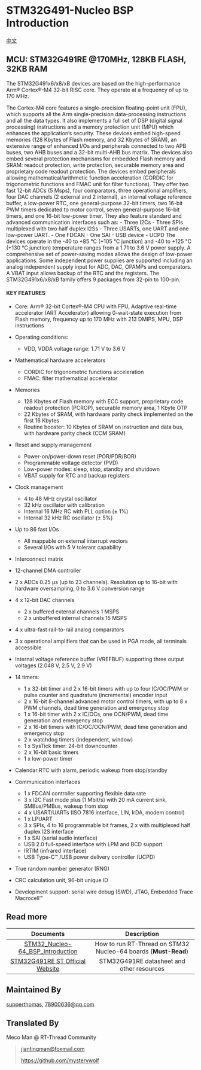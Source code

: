 # STM32G491-Nucleo BSP Introduction

[中文](README_zh.md) 

## MCU: STM32G491RE @170MHz, 128KB FLASH,  32KB RAM

The STM32G491x6/x8/xB devices are based on the high-performance Arm® Cortex®-M4 32-bit RISC core. They operate at a frequency of up to 170 MHz.

The Cortex-M4 core features a single-precision floating-point unit (FPU), which supports all the Arm single-precision data-processing instructions and all the data types. It also implements a full set of DSP (digital signal processing) instructions and a memory protection unit (MPU) which enhances the application’s security.
These devices embed high-speed memories (128 Kbytes of Flash memory, and 32 Kbytes of SRAM), an extensive range of enhanced I/Os and peripherals connected to two APB buses, two AHB buses and a 32-bit multi-AHB bus matrix.
The devices also embed several protection mechanisms for embedded Flash memory and SRAM: readout protection, write protection, securable memory area and proprietary code readout protection.
The devices embed peripherals allowing mathematical/arithmetic function acceleration (CORDIC for trigonometric functions and FMAC unit for filter functions).
They offer two fast 12-bit ADCs (5 Msps), four comparators, three operational amplifiers, four DAC channels (2 external and 2 internal), an internal voltage reference buffer, a low-power RTC, one general-purpose 32-bit timers, two 16-bit PWM timers dedicated to motor control, seven general-purpose 16-bit timers, and one 16-bit low-power timer.
They also feature standard and advanced communication interfaces such as:
\- Three I2Cs
\- Three SPIs multiplexed with two half duplex I2Ss
\- Three USARTs, one UART and one low-power UART.
\- One FDCAN
\- One SAI
\- USB device
\- UCPD
The devices operate in the -40 to +85 °C (+105 °C junction) and -40 to +125 °C (+130 °C junction) temperature ranges from a 1.71 to 3.6 V power supply. A comprehensive set of power-saving modes allows the design of low-power applications.
Some independent power supplies are supported including an analog independent supply input for ADC, DAC, OPAMPs and comparators. A VBAT input allows backup of the RTC and the registers.
The STM32G491x6/x8/xB family offers 9 packages from 32-pin to 100-pin.

#### KEY FEATURES

- Core: Arm® 32-bit Cortex®-M4 CPU with FPU, Adaptive real-time accelerator (ART Accelerator) allowing 0-wait-state execution from Flash memory, frequency up to 170 MHz with 213 DMIPS, MPU, DSP instructions
- Operating conditions:
  - VDD, VDDA voltage range: 1.71 V to 3.6 V
- Mathematical hardware accelerators
  - CORDIC for trigonometric functions acceleration
  - FMAC: filter mathematical accelerator
- Memories
  - 128 Kbytes of Flash memory with ECC support, proprietary code readout protection (PCROP), securable memory area, 1 Kbyte OTP
  - 22 Kbytes of SRAM, with hardware parity check implemented on the first 16 Kbytes
  - Routine booster: 10 Kbytes of SRAM on instruction and data bus, with hardware parity check (CCM SRAM)
- Reset and supply management
  - Power-on/power-down reset (POR/PDR/BOR)
  - Programmable voltage detector (PVD)
  - Low-power modes: sleep, stop, standby and shutdown
  - VBAT supply for RTC and backup registers
- Clock management
  - 4 to 48 MHz crystal oscillator
  - 32 kHz oscillator with calibration
  - Internal 16 MHz RC with PLL option (± 1%)
  - Internal 32 kHz RC oscillator (± 5%)
- Up to 86 fast I/Os
  - All mappable on external interrupt vectors
  - Several I/Os with 5 V tolerant capability
- Interconnect matrix
- 12-channel DMA controller
- 2 x ADCs 0.25 µs (up to 23 channels). Resolution up to 16-bit with hardware oversampling, 0 to 3.6 V conversion range

- 4 x 12-bit DAC channels
  - 2 x buffered external channels 1 MSPS
  - 2 x unbuffered internal channels 15 MSPS
- 4 x ultra-fast rail-to-rail analog comparators
- 3 x operational amplifiers that can be used in PGA mode, all terminals accessible
- Internal voltage reference buffer (VREFBUF) supporting three output voltages (2.048 V, 2.5 V, 2.9 V)
- 14 timers:
  - 1 x 32-bit timer and 2 x 16-bit timers with up to four IC/OC/PWM or pulse counter and quadrature (incremental) encoder input
  - 2 x 16-bit 8-channel advanced motor control timers, with up to 8 x PWM channels, dead time generation and emergency stop
  - 1 x 16-bit timer with 2 x IC/OCs, one OCN/PWM, dead time generation and emergency stop
  - 2 x 16-bit timers with IC/OC/OCN/PWM, dead time generation and emergency stop
  - 2 x watchdog timers (independent, window)
  - 1 x SysTick timer: 24-bit downcounter
  - 2 x 16-bit basic timers
  - 1 x low-power timer
- Calendar RTC with alarm, periodic wakeup from stop/standby
- Communication interfaces
  - 1 x FDCAN controller supporting flexible data rate
  - 3 x I2C Fast mode plus (1 Mbit/s) with 20 mA current sink, SMBus/PMBus, wakeup from stop
  - 4 x USART/UARTs (ISO 7816 interface, LIN, IrDA, modem control)
  - 1 x LPUART
  - 3 x SPIs, 4 to 16 programmable bit frames, 2 x with multiplexed half duplex I2S interface
  - 1 x SAI (serial audio interface)
  - USB 2.0 full-speed interface with LPM and BCD support
  - IRTIM (infrared interface)
  - USB Type-C™ /USB power delivery controller (UCPD)
- True random number generator (RNG)
- CRC calculation unit, 96-bit unique ID
- Development support: serial wire debug (SWD), JTAG, Embedded Trace Macrocell™



## Read more

|                          Documents                           |                         Description                          |
| :----------------------------------------------------------: | :----------------------------------------------------------: |
| [STM32_Nucleo-64_BSP_Introduction](../docs/STM32_Nucleo-64_BSP_Introduction.md) | How to run RT-Thread on STM32 Nucleo-64 boards (**Must-Read**) |
| [STM32G491RE ST Official Website](https://www.st.com/en/microcontrollers-microprocessors/stm32G491RE.html#documentation) |          STM32G491RE datasheet and other resources           |



## Maintained By

[supperthomas](https://github.com/supperthomas), <78900636@qq.com>



## Translated By

Meco Man @ RT-Thread Community

> jiantingman@foxmail.com 
>
> https://github.com/mysterywolf